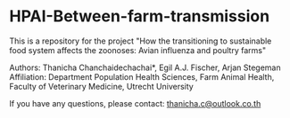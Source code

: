 # HPAI-Between-farm-transmission
This is a repository for the project 
"How the transitioning to sustainable food system affects the zoonoses: 
Avian influenza and poultry farms"

Authors: Thanicha Chanchaidechachai*, Egil A.J. Fischer, Arjan Stegeman
Affiliation: Department Population Health Sciences, Farm Animal Health, Faculty of Veterinary Medicine, Utrecht University


If you have any questions, please contact: thanicha.c@outlook.co.th
  
